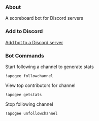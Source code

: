 ### About
A scoreboard bot for Discord servers

### Add to Discord
[Add  bot to a Discord server](https://discordapp.com/oauth2/authorize?client_id=744740849547739248&scope=bot&permissions=19456)

### Bot Commands
Start following a channel to generate stats

    !apogee followchannel

View top contributors for channel

    !apogee getstats

Stop following channel

    !apogee unfollowchannel
